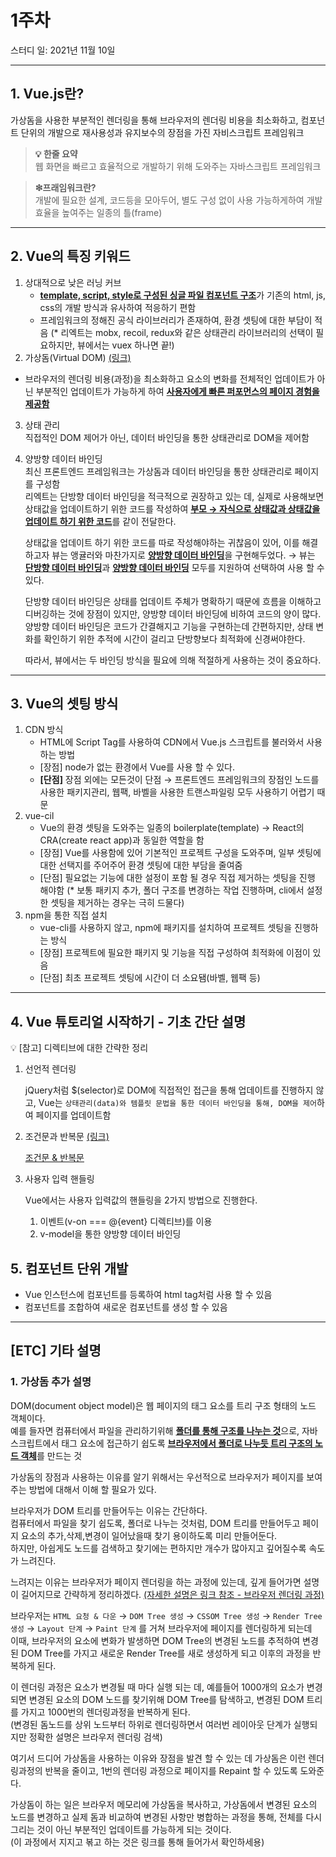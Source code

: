 # 1주차

스터디 일: 2021년 11월 10일  

---

## 1. Vue.js란?

가상돔을 사용한 부분적인 렌더링을 통해 브라우저의 렌더링 비용을 최소화하고,
컴포넌트 단위의 개발으로 재사용성과 유지보수의 장점을 가진 자비스크립트 프레임워크

> **💡 한줄 요약**  
웹 화면을 빠르고 효율적으로 개발하기 위해 도와주는 자바스크립트 프레임워크

> **❇︎프래임워크란?**  
개발에 필요한 설계, 코드등을 모아두어, 별도 구성 없이 사용 가능하게하여 개발 효율을 높여주는 일종의 틀(frame)

---

## 2. Vue의 특징 키워드

1. 상대적으로 낮은 러닝 커브  
   * <u>**template, script, style로 구성된 싱글 파일 컴포넌트 구조**</u>가 기존의 html, js, css의 개발 방식과 유사하여 적응하기 편함
   * 프레임워크의 정해진 공식 라이브러리가 존재하여, 환경 셋팅에 대한 부담이 적음 (* 리엑트는 mobx, recoil, redux와 같은 상태관리 라이브러리의 선택이 필요하지만, 뷰에서는 vuex 하나면 끝!)
2. 가상돔(Virtual DOM) [(링크)](https://www.youtube.com/watch?v=BYbgopx44vo&ab_channel=PurelyFunctionaltv)
* 브라우저의 렌더링 비용(과정)을 최소화하고 요소의 변화를 전체적인 업데이트가 아닌 부분적인 업데이트가 가능하게 하여 <u>**사용자에게 빠른 퍼포먼스의 페이지 경험을 제공함**</u>

3. 상태 관리  
    직접적인 DOM 제어가 아닌, 데이터 바인딩을 통한 상태관리로 DOM을 제어함
    
4. 양방향 데이터 바인딩  
    최신 프론트엔드 프레임워크는 가상돔과 데이터 바인딩을 통한 상태관리로 페이지를 구성함  
    리엑트는 단방향 데이터 바인딩을 적극적으로 권장하고 있는 데, 실제로 사용해보면 상태값을 업데이트하기 위한 코드를 작성하여 <u>**부모 → 자식으로 상태값과 상태값을 업데이트 하기 위한 코드**</u>를 같이 전달한다.
    
    상태값을 업데이트 하기 위한 코드를 따로 작성해야하는 귀찮음이 있어, 이를 해결하고자 뷰는 앵귤러와 마찬가지로 <u>**양방향 데이터 바인딩**</u>을 구현해두었다.
    → 뷰는 <u>**단방향 데이터 바인딩**</u>과 <u>**양방향 데이터 바인딩**</u> 모두를 지원하여 선택하여 사용 할 수 있다.
    
    단방향 데이터 바인딩은 상태를 업데이트 주체가 명확하기 때문에 흐름을 이해하고 디버깅하는 것에 장점이 있지만, 양방향 데이터 바인딩에 비하여 코드의 양이 많다.
    양방향 데이터 바인딩은 코드가 간결해지고 기능을 구현하는데 간편하지만, 상태 변화를 확인하기 위한 추적에 시간이 걸리고 단방향보다 최적화에 신경써야한다.
    
    따라서, 뷰에서는 두 바인딩 방식을 필요에 의해 적절하게 사용하는 것이 중요하다.
    

---

## 3. Vue의 셋팅 방식

1. CDN 방식
    - HTML에 Script Tag를 사용하여 CDN에서 Vue.js 스크립트를 불러와서 사용하는 방법
    - [장점] node가 없는 환경에서 Vue를 사용 할 수 있다.
    - **[단점]** 장점 외에는 모든것이 단점 → 프론트엔드 프레임워크의 장점인 노드를 사용한 패키지관리, 웹팩, 바벨을 사용한 트랜스파일링 모두 사용하기 어렵기 때문
2. vue-cil
    - Vue의 환경 셋팅을 도와주는 일종의 boilerplate(template) → React의 CRA(create react app)과 동일한 역할을 함
    - [장점] Vue를 사용함에 있어 기본적인 프로젝트 구성을 도와주며, 일부 셋팅에 대한 선택지를 주어주어 환경 셋팅에 대한 부담을 줄여줌
    - [단점] 필요없는 기능에 대한 설정이 포함 될 경우 직접 제거하는 셋팅을 진행 해야함
    (* 보통 패키지 추가, 폴더 구조를 변경하는 작업 진행하며, cli에서 설정한 셋팅을 제거하는 경우는 극히 드물다)
3. npm을 통한 직접 설치
    - vue-cli를  사용하지 않고, npm에 패키지를 설치하여 프로젝트 셋팅을 진행하는 방식
    - [장점] 프로젝트에 필요한 패키지 및 기능을 직접 구성하여 최적화에 이점이 있음
    - [단점] 최초 프로젝트 셋팅에 시간이 더 소요됌(바벨, 웹팩 등)

---

## 4. Vue 튜토리얼 시작하기 - 기초 간단 설명

<aside>
💡 [참고] 디렉티브에 대한 간략한 정리

</aside>

1. 선언적 렌더링
    
    jQuery처럼 $(selector)로 DOM에 직접적인 접근을 통해 업데이트를 진행하지 않고, 
    Vue는 `상태관리(data)와 템플릿 문법을 통한 데이터 바인딩을 통해, DOM을 제어`하여 페이지를 업데이트함 
    
2. 조건문과 반복문 [(링크)](https://kr.vuejs.org/v2/api/#%EB%94%94%EB%A0%89%ED%8B%B0%EB%B8%8C)
    
    [조건문 & 반복문](https://www.notion.so/f97d3615e7f5449c9c6f6771cc7313c3)
    
3. 사용자 입력 핸들링
    
    Vue에서는 사용자 입력값의 핸들링을 2가지 방법으로 진행한다.
    
    1. 이벤트(v-on === @{event} 디렉티브)를 이용
    2. v-model을 통한 양방향 데이터 바인딩

## 5. 컴포넌트 단위 개발

- Vue 인스턴스에 컴포넌트를 등록하여 html tag처럼 사용 할 수 있음
- 컴포넌트를 조합하여 새로운 컴포넌트를 생성 할 수 있음

---

## [ETC] 기타 설명
### 1. 가상돔 추가 설명
DOM(document object model)은 웹 페이지의 태그 요소를 트리 구조 형태의 노드 객체이다.  
예를 들자면 컴퓨터에서 파일을 관리하기위해 <u>**폴더를 통해 구조를 나누는 것**</u>으로, 자바스크립트에서 태그 요소에 접근하기 쉽도록 <u>**브라우저에서 폴더로 나누듯 트리 구조의 노드 객체**</u>를 만드는 것

가상돔의 장점과 사용하는 이유를 알기 위해서는 우선적으로 브라우저가 페이지를 보여주는 방법에 대해서 이해 할 필요가 있다.

브라우저가 DOM 트리를 만들어두는 이유는 간단하다.  
컴퓨터에서 파일을 찾기 쉽도록, 폴더로 나누는 것처럼, DOM 트리를 만들어두고 페이지 요소의 추가,삭제,변경이 일어났을때 찾기 용이하도록 미리 만들어둔다.  
하지만, 아쉽게도 노드를 검색하고 찾기에는 편하지만 개수가 많아지고 깊어질수록 속도가 느려진다.

느려지는 이유는 브라우저가 페이지 렌더링을 하는 과정에 있는데, 깊게 들어가면 설명이 길어지므로 간략하게 정리하겠다. [(자세한 설명은 링크 참조 - 브라우저 렌더링 과정)](https://d2.naver.com/helloworld/59361)  

브라우저는 `HTML 요청 & 다운` → `DOM Tree 생성` → `CSSOM Tree 생성` → `Render Tree 생성` → `Layout 단계` → `Paint 단계` 를 거쳐 브라우저에 페이지를 렌더링하게 되는데  
이때, 브라우저의 요소에 변화가 발생하면 DOM Tree의 변경된 노드를 추적하여 변경된 DOM Tree를 가지고 새로운 Render Tree를 새로 생성하게 되고 이후의 과정을 반복하게 된다.

이 렌더링 과정은 요소가 변경될 때 마다 실행 되는 데, 예를들어 1000개의 요소가 변경되면 
변경된 요소의 DOM 노드를 찾기위해 DOM Tree를 탐색하고, 변경된 DOM 트리를 가지고 1000번의 렌더링과정을 반복하게 된다.  
(변경된 돔노드를 상위 노드부터 하위로 렌더링하면서 여러번 레이아웃 단계가 실행되지만 정확한 설명은 브라우저 렌더링 검색)

여기서 드디어 가상돔을 사용하는 이유와 장점을 발견 할 수 있는 데
가상돔은 이런 렌더링과정의 반복을 줄이고, 1번의 렌더링 과정으로 페이지를 Repaint 할 수 있도록 도와준다.

가상돔이 하는 일은 브라우저 메모리에 가상돔을 복사하고, 가상돔에서 변경된 요소의 노드를 변경하고 실제 돔과 비교하여 변경된 사항만 병합하는 과정을 통해, 
전체를 다시 그리는 것이 아닌 부분적인 업데이트를 가능하게 되는 것이다.  
(이 과정에서 지지고 볶고 하는 것은 링크를 통해 들어가서 확인하세용)